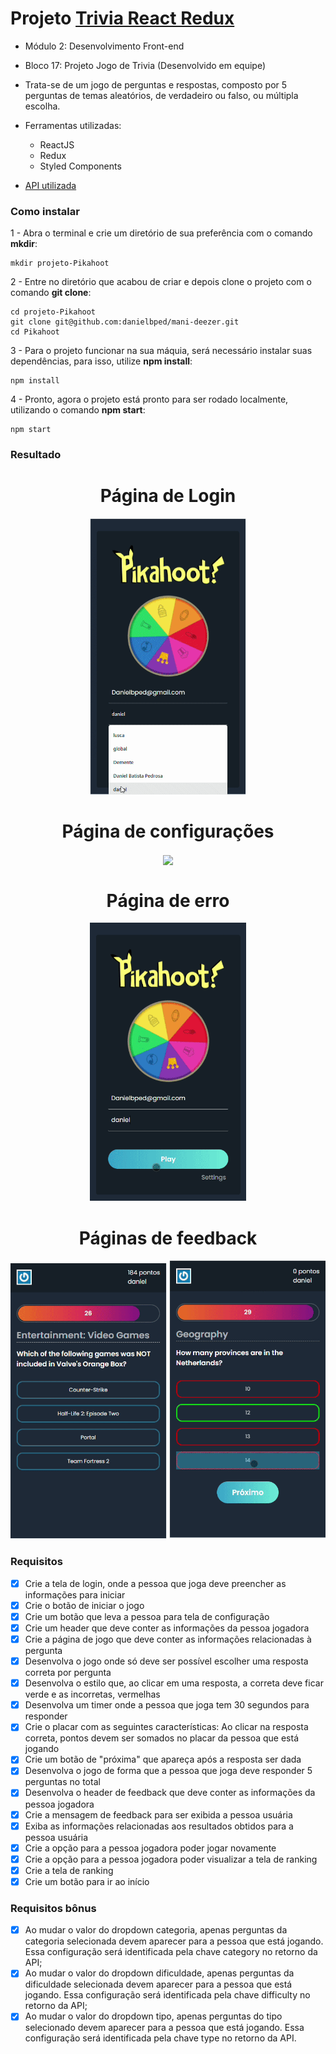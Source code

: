 # Projeto [Trivia React Redux](https://github.com/tryber/sd-012-project-trivia-react-redux/pull/78)
  - Módulo 2: Desenvolvimento Front-end
  - Bloco 17: Projeto Jogo de  Trivia (Desenvolvido em equipe)

  - Trata-se de um jogo de perguntas e respostas, composto por 5 perguntas de temas aleatórios, de verdadeiro ou falso, ou múltipla escolha.
  - Ferramentas utilizadas:
    - ReactJS
    - Redux
    - Styled Components
  - [API utilizada](https://opentdb.com/api_config.php)

### Como instalar
1 - Abra o terminal e crie um diretório de sua preferência com o comando **mkdir**:
  
    mkdir projeto-Pikahoot
    
  2 - Entre no diretório que acabou de criar e depois clone o projeto com o comando **git clone**:
  
    cd projeto-Pikahoot
    git clone git@github.com:danielbped/mani-deezer.git
    cd Pikahoot
    
  3 - Para o projeto funcionar na sua máquia, será necessário instalar suas dependências, para isso, utilize **npm install**:
  
    npm install
    
  4 - Pronto, agora o projeto está pronto para ser rodado localmente, utilizando o comando **npm start**:
  
    npm start
    
### Resultado
<h1 align="center">Página de Login</h1>
 <div align="center">
  <img src = "/gifs/LoginMob.gif" width=250 />
 </div>
 
 <h1 align="center">Página de configurações</h1>
 <div align="center">
  <img align="center" src = "/gifs/SettingsGif.gif" width=250 />
 </div>
 
 <h1 align="center">Página de erro</h1>
 <div align="center">
  <img src = "/gifs/ErrorMob.gif" width=250 />
 </div>
 
 <h1 align="center">Páginas de feedback</h1>
 <div align="center">
   <img src = "/gifs/GoodScoreMob.gif" width=250/>
   <img src = "/gifs/BadScoreMob.gif" width=250 />
 </div>
 
### Requisitos
- [x] Crie a tela de login, onde a pessoa que joga deve preencher as informações para iniciar
- [x] Crie o botão de iniciar o jogo
- [x] Crie um botão que leva a pessoa para tela de configuração
- [x] Crie um header que deve conter as informações da pessoa jogadora
- [x] Crie a página de jogo que deve conter as informações relacionadas à pergunta
- [x] Desenvolva o jogo onde só deve ser possível escolher uma resposta correta por pergunta
- [x] Desenvolva o estilo que, ao clicar em uma resposta, a correta deve ficar verde e as incorretas, vermelhas
- [x] Desenvolva um timer onde a pessoa que joga tem 30 segundos para responder
- [x] Crie o placar com as seguintes características: Ao clicar na resposta correta, pontos devem ser somados no placar da pessoa que está jogando
- [x] Crie um botão de "próxima" que apareça após a resposta ser dada
- [x] Desenvolva o jogo de forma que a pessoa que joga deve responder 5 perguntas no total
- [x] Desenvolva o header de feedback que deve conter as informações da pessoa jogadora
- [x] Crie a mensagem de feedback para ser exibida a pessoa usuária
- [x] Exiba as informações relacionadas aos resultados obtidos para a pessoa usuária
- [x] Crie a opção para a pessoa jogadora poder jogar novamente
- [x] Crie a opção para a pessoa jogadora poder visualizar a tela de ranking
- [x] Crie a tela de ranking
- [x] Crie um botão para ir ao início
### Requisitos bônus
- [x] Ao mudar o valor do dropdown categoria, apenas perguntas da categoria selecionada devem aparecer para a pessoa que está jogando. Essa configuração será identificada pela chave category no retorno da API;
- [x] Ao mudar o valor do dropdown dificuldade, apenas perguntas da dificuldade selecionada devem aparecer para a pessoa que está jogando. Essa configuração será identificada pela chave difficulty no retorno da API;
- [x] Ao mudar o valor do dropdown tipo, apenas perguntas do tipo selecionado devem aparecer para a pessoa que está jogando. Essa configuração será identificada pela chave type no retorno da API.
